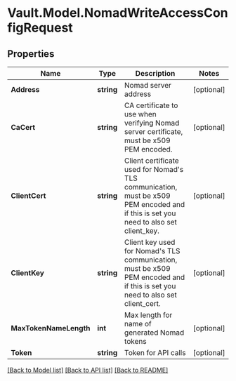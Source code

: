 # Vault.Model.NomadWriteAccessConfigRequest

## Properties

Name | Type | Description | Notes
------------ | ------------- | ------------- | -------------
**Address** | **string** | Nomad server address | [optional] 
**CaCert** | **string** | CA certificate to use when verifying Nomad server certificate, must be x509 PEM encoded. | [optional] 
**ClientCert** | **string** | Client certificate used for Nomad&#39;s TLS communication, must be x509 PEM encoded and if this is set you need to also set client_key. | [optional] 
**ClientKey** | **string** | Client key used for Nomad&#39;s TLS communication, must be x509 PEM encoded and if this is set you need to also set client_cert. | [optional] 
**MaxTokenNameLength** | **int** | Max length for name of generated Nomad tokens | [optional] 
**Token** | **string** | Token for API calls | [optional] 

[[Back to Model list]](../README.md#documentation-for-models) [[Back to API list]](../README.md#documentation-for-api-endpoints) [[Back to README]](../README.md)


